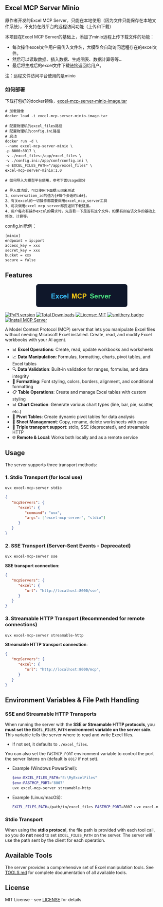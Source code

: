 ## Excel MCP Server Minio

原作者开发的Excel MCP Server，只能在本地使用（因为文件只能保存在本地文件系统），不支持在线平台的远程访问功能（上传和下载）

本项目在Excel MCP Server的基础上，添加了minio远程上传下载文件的功能：

- 每次操作excel文件用户需传入文件名，大模型会自动访问远程存在的excel文件。
- 然后可以读取数据、插入数据、生成图表、数据计算等等...
- 最后将生成后的excel文件下载链接返回给用户。

注：远程文件访问平台使用的是minio



### 如何部署

下载打包好的docker镜像，[excel-mcp-server-minio-image.tar](https://github.com/Hualiuliu6767/excel-mcp-server-minio/releases/download/excel-mcp-server-minio-v1.0/excel-mcp-server-minio-image.tar)

```shell
# 加载镜像
docker load -i excel-mcp-server-minio-image.tar

# 配置物理机的excel_files路径
# 配置物理机的config.ini路径
# 启动
docker run -d \
--name excel-mcp-server-minio \
-p 8000:8017 \
-v ./excel_files:/app/excel_files \
-v ./config.ini:/app/conf/config.ini \
-e EXCEL_FILES_PATH="/app/excel_files" \
excel-mcp-server-minio:1.0

# 如何导入大模型平台使用，参考下面Usage部分

# 导入成功后，可以使用下面提示词来测试
1、conversation_id的值为{#每个会话的id#}。
2、有关excel的一切操作都需要调用excel_mcp_server工具
3、每次调用excel_mcp_server都要返回下载链接。
4、用户每次有操作excel的需求时，先查看一下是否有这个文件，如果有则在该文件的基础上修改、计算等。
```



config.ini示例：

```
[minio]
endpoint = ip:port
access_key = xxx
secret_key = xxx
bucket = xxx
secure = false
```





## Features

<p align="center">
  <img src="https://raw.githubusercontent.com/haris-musa/excel-mcp-server/main/assets/logo.png" alt="Excel MCP Server Logo" width="300"/>
</p>

[![PyPI version](https://img.shields.io/pypi/v/excel-mcp-server.svg)](https://pypi.org/project/excel-mcp-server/)
[![Total Downloads](https://static.pepy.tech/badge/excel-mcp-server)](https://pepy.tech/project/excel-mcp-server)
[![License: MIT](https://img.shields.io/badge/License-MIT-yellow.svg)](https://opensource.org/licenses/MIT)
[![smithery badge](https://smithery.ai/badge/@haris-musa/excel-mcp-server)](https://smithery.ai/server/@haris-musa/excel-mcp-server)
[![Install MCP Server](https://cursor.com/deeplink/mcp-install-dark.svg)](https://cursor.com/install-mcp?name=excel-mcp-server&config=eyJjb21tYW5kIjoidXZ4IGV4Y2VsLW1jcC1zZXJ2ZXIgc3RkaW8ifQ%3D%3D)

A Model Context Protocol (MCP) server that lets you manipulate Excel files without needing Microsoft Excel installed. Create, read, and modify Excel workbooks with your AI agent.



- 📊 **Excel Operations**: Create, read, update workbooks and worksheets
- 📈 **Data Manipulation**: Formulas, formatting, charts, pivot tables, and Excel tables
- 🔍 **Data Validation**: Built-in validation for ranges, formulas, and data integrity
- 🎨 **Formatting**: Font styling, colors, borders, alignment, and conditional formatting
- 📋 **Table Operations**: Create and manage Excel tables with custom styling
- 📊 **Chart Creation**: Generate various chart types (line, bar, pie, scatter, etc.)
- 🔄 **Pivot Tables**: Create dynamic pivot tables for data analysis
- 🔧 **Sheet Management**: Copy, rename, delete worksheets with ease
- 🔌 **Triple transport support**: stdio, SSE (deprecated), and streamable HTTP
- 🌐 **Remote & Local**: Works both locally and as a remote service

## Usage

The server supports three transport methods:

### 1. Stdio Transport (for local use)

```bash
uvx excel-mcp-server stdio
```

```json
{
   "mcpServers": {
      "excel": {
         "command": "uvx",
         "args": ["excel-mcp-server", "stdio"]
      }
   }
}
```

### 2. SSE Transport (Server-Sent Events - Deprecated)

```bash
uvx excel-mcp-server sse
```

**SSE transport connection**:
```json
{
   "mcpServers": {
      "excel": {
         "url": "http://localhost:8000/sse",
      }
   }
}
```

### 3. Streamable HTTP Transport (Recommended for remote connections)

```bash
uvx excel-mcp-server streamable-http
```

**Streamable HTTP transport connection**:
```json
{
   "mcpServers": {
      "excel": {
         "url": "http://localhost:8000/mcp",
      }
   }
}
```

## Environment Variables & File Path Handling

### SSE and Streamable HTTP Transports

When running the server with the **SSE or Streamable HTTP protocols**, you **must set the `EXCEL_FILES_PATH` environment variable on the server side**. This variable tells the server where to read and write Excel files.
- If not set, it defaults to `./excel_files`.

You can also set the `FASTMCP_PORT` environment variable to control the port the server listens on (default is `8017` if not set).
- Example (Windows PowerShell):
  ```powershell
  $env:EXCEL_FILES_PATH="E:\MyExcelFiles"
  $env:FASTMCP_PORT="8007"
  uvx excel-mcp-server streamable-http
  ```
- Example (Linux/macOS):
  ```bash
  EXCEL_FILES_PATH=/path/to/excel_files FASTMCP_PORT=8007 uvx excel-mcp-server streamable-http
  ```

### Stdio Transport

When using the **stdio protocol**, the file path is provided with each tool call, so you do **not** need to set `EXCEL_FILES_PATH` on the server. The server will use the path sent by the client for each operation.

## Available Tools

The server provides a comprehensive set of Excel manipulation tools. See [TOOLS.md](TOOLS.md) for complete documentation of all available tools.

## License

MIT License - see [LICENSE](LICENSE) for details.
